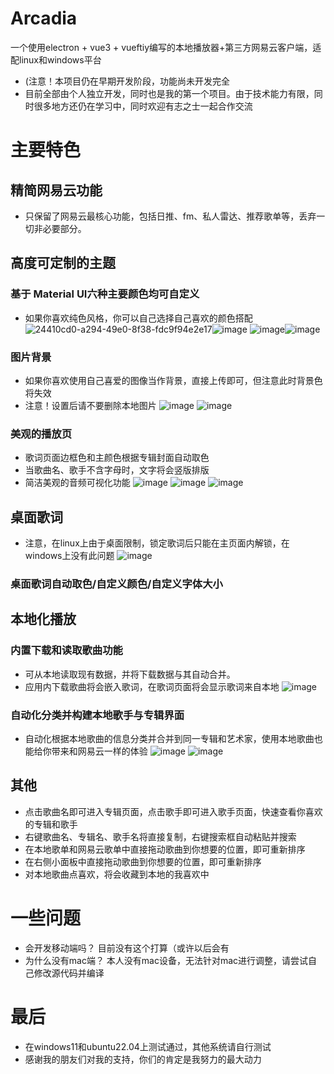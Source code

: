 # Arcadia
一个使用electron + vue3 + vueftiy编写的本地播放器+第三方网易云客户端，适配linux和windows平台
- (注意！本项目仍在早期开发阶段，功能尚未开发完全 
- 目前全部由个人独立开发，同时也是我的第一个项目。由于技术能力有限，同时很多地方还仍在学习中，同时欢迎有志之士一起合作交流

# 主要特色
## 精简网易云功能
- 只保留了网易云最核心功能，包括日推、fm、私人雷达、推荐歌单等，丢弃一切非必要部分。
## 高度可定制的主题
### 基于 Material UI六种主要颜色均可自定义
- 如果你喜欢纯色风格，你可以自己选择自己喜欢的颜色搭配
![24410cd0-a294-49e0-8f38-fdc9f94e2e17](https://github.com/user-attachments/assets/921ea4ca-87bf-4bb4-a3fb-03d783a8c93a)![image](https://github.com/user-attachments/assets/89823c48-88b9-4cab-b44b-564f750fd82e)
![image](https://github.com/user-attachments/assets/e92ee33e-2d05-4f6a-9595-2672d0bd36ea)![image](https://github.com/user-attachments/assets/2a6b367e-ef40-41b0-9670-530dcd839c44)
### 图片背景
- 如果你喜欢使用自己喜爱的图像当作背景，直接上传即可，但注意此时背景色将失效
- 注意！设置后请不要删除本地图片
![image](https://github.com/user-attachments/assets/b3cce87d-2f73-4756-8536-53b3008e3acf)
![image](https://github.com/user-attachments/assets/0ab79bb0-665c-44aa-abcf-14c5180b095e)
### 美观的播放页
- 歌词页面边框色和主颜色根据专辑封面自动取色
- 当歌曲名、歌手不含字母时，文字将会竖版排版
- 简洁美观的音频可视化功能
![image](https://github.com/user-attachments/assets/e3bf226d-154a-4469-be8e-ccf61643a129)
![image](https://github.com/user-attachments/assets/4b1bb743-a6b4-4d68-8153-f94dafe8cbb5)
![image](https://github.com/user-attachments/assets/5d4f14fc-0f37-4ac8-9705-dc588101b9e3)
## 桌面歌词
- 注意，在linux上由于桌面限制，锁定歌词后只能在主页面内解锁，在windows上没有此问题
![image](https://github.com/user-attachments/assets/46d6a055-37b1-4119-8e15-d065792be69d)
### 桌面歌词自动取色/自定义颜色/自定义字体大小
## 本地化播放
### 内置下载和读取歌曲功能
- 可从本地读取现有数据，并将下载数据与其自动合并。
- 应用内下载歌曲将会嵌入歌词，在歌词页面将会显示歌词来自本地
![image](https://github.com/user-attachments/assets/88d0c621-032b-446d-af06-ec390604667f)
### 自动化分类并构建本地歌手与专辑界面
- 自动化根据本地歌曲的信息分类并合并到同一专辑和艺术家，使用本地歌曲也能给你带来和网易云一样的体验
![image](https://github.com/user-attachments/assets/32e30c30-3f62-47ab-a195-44dd6a8f4533)
![image](https://github.com/user-attachments/assets/9a29e83c-ac5a-4bcc-9f8e-7ab9a69b4135)
## 其他
- 点击歌曲名即可进入专辑页面，点击歌手即可进入歌手页面，快速查看你喜欢的专辑和歌手
- 右键歌曲名、专辑名、歌手名将直接复制，右键搜索框自动粘贴并搜索
- 在本地歌单和网易云歌单中直接拖动歌曲到你想要的位置，即可重新排序
- 在右侧小面板中直接拖动歌曲到你想要的位置，即可重新排序
- 对本地歌曲点喜欢，将会收藏到本地的我喜欢中
# 一些问题
- 会开发移动端吗？
目前没有这个打算（或许以后会有
- 为什么没有mac端？
本人没有mac设备，无法针对mac进行调整，请尝试自己修改源代码并编译
# 最后
- 在windows11和ubuntu22.04上测试通过，其他系统请自行测试
- 感谢我的朋友们对我的支持，你们的肯定是我努力的最大动力
